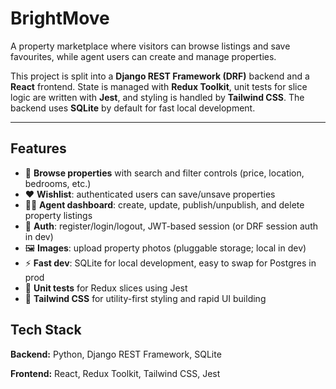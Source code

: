 # BrightMove

A property marketplace where visitors can browse listings and save favourites, while agent users can create and manage properties.

This project is split into a **Django REST Framework (DRF)** backend and a **React** frontend. State is managed with **Redux Toolkit**, unit tests for slice logic are written with **Jest**, and styling is handled by **Tailwind CSS**. The backend uses **SQLite** by default for fast local development.

---

## Features

- 🔎 **Browse properties** with search and filter controls (price, location, bedrooms, etc.)
- ❤️ **Wishlist**: authenticated users can save/unsave properties
- 🧑‍💼 **Agent dashboard**: create, update, publish/unpublish, and delete property listings
- 🔐 **Auth**: register/login/logout, JWT-based session (or DRF session auth in dev)
- 🖼️ **Images**: upload property photos (pluggable storage; local in dev)
- ⚡ **Fast dev**: SQLite for local development, easy to swap for Postgres in prod
- 🧪 **Unit tests** for Redux slices using Jest
- 🎨 **Tailwind CSS** for utility-first styling and rapid UI building

## Tech Stack

**Backend:** Python, Django REST Framework, SQLite

**Frontend:** React, Redux Toolkit, Tailwind CSS, Jest
